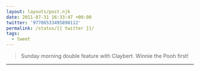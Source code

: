 ```yaml
---
layout: layouts/post.njk
date: 2011-07-31 16:33:47 +00:00
twitter: '97706533495898112'
permalink: /status/{{ twitter }}/
tags: 
  - tweet
---
```


> Sunday morning double feature with Claybert. Winnie the Pooh first!

---
